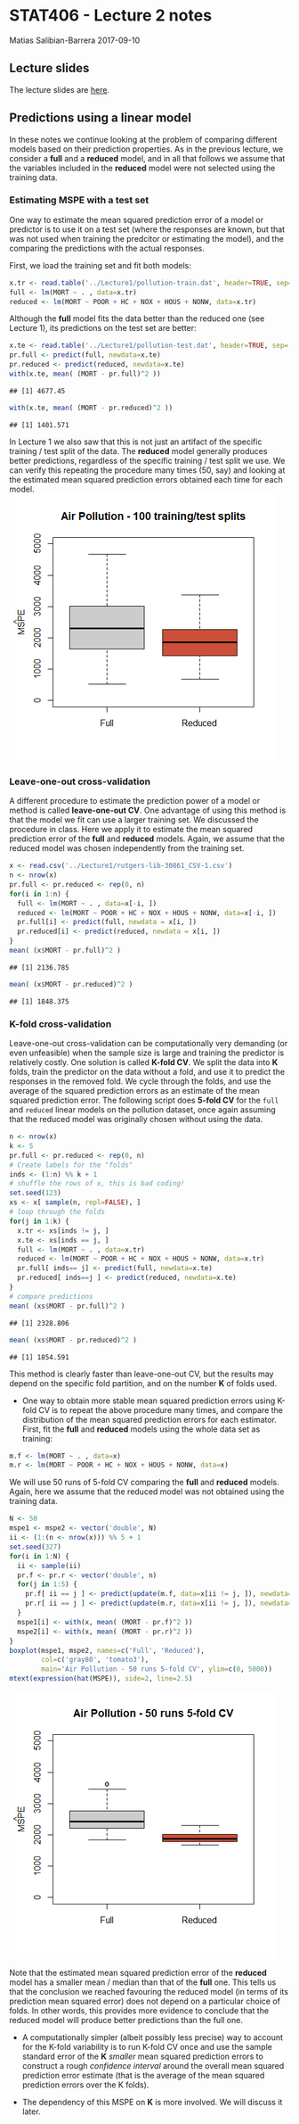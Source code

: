 STAT406 - Lecture 2 notes
================
Matias Salibian-Barrera
2017-09-10

Lecture slides
--------------

The lecture slides are [here](STAT406-17-lecture-2-preliminary.pdf).

Predictions using a linear model
--------------------------------

In these notes we continue looking at the problem of comparing different models based on their prediction properties. As in the previous lecture, we consider a **full** and a **reduced** model, and in all that follows we assume that the variables included in the **reduced** model were not selected using the training data.

### Estimating MSPE with a test set

One way to estimate the mean squared prediction error of a model or predictor is to use it on a test set (where the responses are known, but that was not used when training the predcitor or estimating the model), and the comparing the predictions with the actual responses.

First, we load the training set and fit both models:

``` r
x.tr <- read.table('../Lecture1/pollution-train.dat', header=TRUE, sep=',')
full <- lm(MORT ~ . , data=x.tr)
reduced <- lm(MORT ~ POOR + HC + NOX + HOUS + NONW, data=x.tr)
```

Although the **full** model fits the data better than the reduced one (see Lecture 1), its predictions on the test set are better:

``` r
x.te <- read.table('../Lecture1/pollution-test.dat', header=TRUE, sep=',')
pr.full <- predict(full, newdata=x.te)
pr.reduced <- predict(reduced, newdata=x.te)
with(x.te, mean( (MORT - pr.full)^2 ))
```

    ## [1] 4677.45

``` r
with(x.te, mean( (MORT - pr.reduced)^2 ))
```

    ## [1] 1401.571

In Lecture 1 we also saw that this is not just an artifact of the specific training / test split of the data. The **reduced** model generally produces better predictions, regardless of the specific training / test split we use. We can verify this repeating the procedure many times (50, say) and looking at the estimated mean squared prediction errors obtained each time for each model. ![](README_files/figure-markdown_github-ascii_identifiers/testrain-1.png)

### Leave-one-out cross-validation

A different procedure to estimate the prediction power of a model or method is called **leave-one-out CV**. One advantage of using this method is that the model we fit can use a larger training set. We discussed the procedure in class. Here we apply it to estimate the mean squared prediction error of the **full** and **reduced** models. Again, we assume that the reduced model was chosen independently from the training set.

``` r
x <- read.csv('../Lecture1/rutgers-lib-30861_CSV-1.csv')
n <- nrow(x)
pr.full <- pr.reduced <- rep(0, n)
for(i in 1:n) {
  full <- lm(MORT ~ . , data=x[-i, ])
  reduced <- lm(MORT ~ POOR + HC + NOX + HOUS + NONW, data=x[-i, ])
  pr.full[i] <- predict(full, newdata = x[i, ])
  pr.reduced[i] <- predict(reduced, newdata = x[i, ])
}
mean( (x$MORT - pr.full)^2 )
```

    ## [1] 2136.785

``` r
mean( (x$MORT - pr.reduced)^2 )
```

    ## [1] 1848.375

### K-fold cross-validation

Leave-one-out cross-validation can be computationally very demanding (or even unfeasible) when the sample size is large and training the predictor is relatively costly. One solution is called **K-fold CV**. We split the data into **K** folds, train the predictor on the data without a fold, and use it to predict the responses in the removed fold. We cycle through the folds, and use the average of the squared prediction errors as an estimate of the mean squared prediction error. The following script does **5-fold CV** for the `full` and `reduced` linear models on the pollution dataset, once again assuming that the reduced model was originally chosen without using the data.

``` r
n <- nrow(x)
k <- 5
pr.full <- pr.reduced <- rep(0, n)
# Create labels for the "folds"
inds <- (1:n) %% k + 1 
# shuffle the rows of x, this is bad coding!
set.seed(123)
xs <- x[ sample(n, repl=FALSE), ]
# loop through the folds
for(j in 1:k) {
  x.tr <- xs[inds != j, ]
  x.te <- xs[inds == j, ]
  full <- lm(MORT ~ . , data=x.tr)
  reduced <- lm(MORT ~ POOR + HC + NOX + HOUS + NONW, data=x.tr)
  pr.full[ inds== j] <- predict(full, newdata=x.te)
  pr.reduced[ inds==j ] <- predict(reduced, newdata=x.te)
}
# compare predictions
mean( (xs$MORT - pr.full)^2 )
```

    ## [1] 2328.806

``` r
mean( (xs$MORT - pr.reduced)^2 )
```

    ## [1] 1854.591

This method is clearly faster than leave-one-out CV, but the results may depend on the specific fold partition, and on the number **K** of folds used.

-   One way to obtain more stable mean squared prediction errors using K-fold CV is to repeat the above procedure many times, and compare the distribution of the mean squared prediction errors for each estimator. First, fit the **full** and **reduced** models using the whole data set as training:

``` r
m.f <- lm(MORT ~ . , data=x)
m.r <- lm(MORT ~ POOR + HC + NOX + HOUS + NONW, data=x)
```

We will use 50 runs of 5-fold CV comparing the **full** and **reduced** models. Again, here we assume that the reduced model was not obtained using the training data.

``` r
N <- 50
mspe1 <- mspe2 <- vector('double', N)
ii <- (1:(n <- nrow(x))) %% 5 + 1
set.seed(327)
for(i in 1:N) {
  ii <- sample(ii)
  pr.f <- pr.r <- vector('double', n)
  for(j in 1:5) {
    pr.f[ ii == j ] <- predict(update(m.f, data=x[ii != j, ]), newdata=x[ii==j,])
    pr.r[ ii == j ] <- predict(update(m.r, data=x[ii != j, ]), newdata=x[ii==j,])
  }
  mspe1[i] <- with(x, mean( (MORT - pr.f)^2 ))
  mspe2[i] <- with(x, mean( (MORT - pr.r)^2 ))
}  
boxplot(mspe1, mspe2, names=c('Full', 'Reduced'), 
        col=c('gray80', 'tomato3'), 
        main='Air Pollution - 50 runs 5-fold CV', ylim=c(0, 5000))
mtext(expression(hat(MSPE)), side=2, line=2.5)
```

![](README_files/figure-markdown_github-ascii_identifiers/cv10runs-1.png)

Note that the estimated mean squared prediction error of the **reduced** model has a smaller mean / median than that of the **full** one. This tells us that the conclusion we reached favouring the reduced model (in terms of its prediction mean squared error) does not depend on a particular choice of folds. In other words, this provides more evidence to conclude that the reduced model will produce better predictions than the full one.

-   A computationally simpler (albeit possibly less precise) way to account for the K-fold variability is to run K-fold CV once and use the sample standard error of the **K** *smaller* mean squared prediction errors to construct a rough *confidence interval* around the overall mean squared prediction error estimate (that is the average of the mean squared prediction errors over the K folds).

-   The dependency of this MSPE on **K** is more involved. We will discuss it later.
